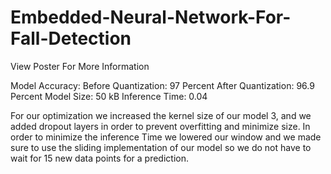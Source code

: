 # Embedded-Neural-Network-For-Fall-Detection
View Poster For More Information

Model Accuracy:
  Before Quantization: 97 Percent
  After Quantization: 96.9 Percent
Model Size: 50 kB
Inference Time: 0.04

For our optimization we increased the kernel size of our model 3, and we added dropout layers in order to prevent overfitting and minimize size. In order to minimize the inference Time we lowered our window and we made sure to use the sliding implementation of our model so we do not have to wait for 15 new data points for a prediction.
